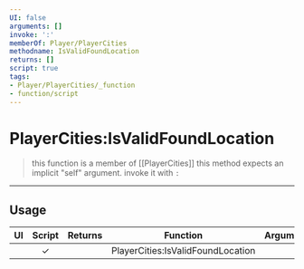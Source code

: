 ```yaml
---
UI: false
arguments: []
invoke: ':'
memberOf: Player/PlayerCities
methodname: IsValidFoundLocation
returns: []
script: true
tags:
- Player/PlayerCities/_function
- function/script
---
```

# PlayerCities:IsValidFoundLocation
> this function is a member of [[PlayerCities]]
> this method expects an implicit "self" argument. invoke it with `:`
-----
## Usage
|  UI | Script | Returns | Function | Arguments |
|:---:|:------:|-------:|:--------:|:---------|
| |✓||PlayerCities:IsValidFoundLocation||
